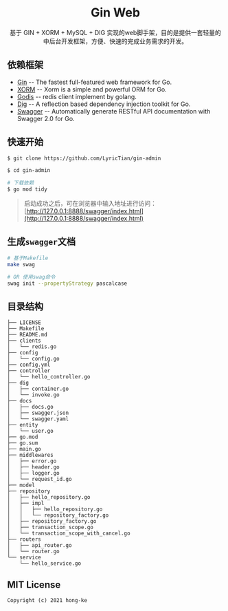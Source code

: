 <h1 align="center">Gin Web</h1>

<div align="center">
 基于 GIN + XORM + MySQL + DIG 实现的web脚手架，目的是提供一套轻量的中后台开发框架，方便、快速的完成业务需求的开发。
<br/>

</div>

## 依赖框架

- [Gin](https://gin-gonic.com/) -- The fastest full-featured web framework for Go.
- [XORM](https://github.com/go-xorm/xorm/) -- Xorm is a simple and powerful ORM for Go.
- [Godis](https://github.com/piaohao/godis/) -- redis client implement by golang.
- [Dig](https://github.com/uber-go/dig/) -- A reflection based dependency injection toolkit for Go.
- [Swagger](https://github.com/swaggo/swag/) -- Automatically generate RESTful API documentation with Swagger 2.0 for Go.

## 快速开始

```bash
$ git clone https://github.com/LyricTian/gin-admin

$ cd gin-admin

# 下载依赖
$ go mod tidy
```

> 启动成功之后，可在浏览器中输入地址进行访问：[http://127.0.0.1:8888/swagger/index.html](http://127.0.0.1:8888/swagger/index.html)

## 生成`swagger`文档

```bash
# 基于Makefile
make swag

# OR 使用swag命令
swag init --propertyStrategy pascalcase
```


## 目录结构

```
├── LICENSE
├── Makefile
├── README.md
├── clients
│   └── redis.go
├── config
│   └── config.go
├── config.yml
├── controller
│   └── hello_controller.go
├── dig
│   ├── container.go
│   └── invoke.go
├── docs
│   ├── docs.go
│   ├── swagger.json
│   └── swagger.yaml
├── entity
│   └── user.go
├── go.mod
├── go.sum
├── main.go
├── middlewares
│   ├── error.go
│   ├── header.go
│   ├── logger.go
│   └── request_id.go
├── model
├── repository
│   ├── hello_repository.go
│   ├── impl
│   │   ├── hello_repository.go
│   │   └── repository_factory.go
│   ├── repository_factory.go
│   ├── transaction_scope.go
│   └── transaction_scope_with_cancel.go
├── routers
│   ├── api_router.go
│   └── router.go
└── service
    └── hello_service.go
```


## MIT License

    Copyright (c) 2021 hong-ke

